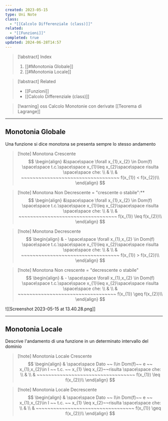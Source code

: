 ```yaml
---
created: 2023-05-15
type: Uni Note
class:
  - "[[Calcolo Differenziale (class)]]"
related:
  - "[[Funzioni]]"
completed: true
updated: 2024-06-28T14:57
---
```

>[!abstract] Index
>1. [[#Monotonia Globale]]
>2. [[#Monotonia Locale]]

>[!abstract] Related
>- [[Funzioni]]
>- [[Calcolo Differenziale (class)]]

>[!warning] oss
>Calcolo Monotonie con derivate [[Teorema di Lagrange]]

---
## Monotonia Globale

Una funzione si dice monotona se presenta sempre lo stesso andamento

>[!note] Monotona Crescente
>$$
>\begin{align}
>&\space\space \forall x_{1},x_{2} \in Dom(f) \space\space t.c.\space\space x_{1}\leq x_{2}\space\space risulta \space\space che:  \\
>& \\
>&  ~~~~~~~~~~~~~~~~~~~~~~~~~~~~~~~~~~ f(x_{1}) < f(x_{2})\\
>\end{align}
>$$

>[!note] Monotona Non Decrescente = "crescente o stabile":**
>$$
>\begin{align}
>&\space\space \forall x_{1},x_{2} \in Dom(f) \space\space t.c.\space\space x_{1}\leq x_{2}\space\space risulta \space\space che:  \\
>& \\
&  ~~~~~~~~~~~~~~~~~~~~~~~~~~~~~~~~~~ f(x_{1}) \leq f(x_{2})\\
>\end{align}
>$$

>[!note] Monotona Decrescente
>$$
>\begin{align}
>& - \space\space \forall x_{1},x_{2} \in Dom(f) \space\space t.c.\space\space x_{1}\leq x_{2}\space\space risulta \space\space che:  \\
>& \\
>&  ~~~~~~~~~~~~~~~~~~~~~~~~~~~~~~~~~~ f(x_{1}) > f(x_{2})\\
>\end{align}
>$$

>[!note] Monotona Non crescente = "decrescente o stabile"
>$$
>\begin{align}
>& - \space\space \forall x_{1},x_{2} \in Dom(f) \space\space t.c.\space\space x_{1}\leq x_{2}\space\space risulta \space\space che:  \\
>& \\
>&  ~~~~~~~~~~~~~~~~~~~~~~~~~~~~~~~~~~ f(x_{1}) \geq f(x_{2})\\
>\end{align}
>$$

![[Screenshot 2023-05-15 at 13.40.28.png]]

---
## Monotonia Locale

Descrive l'andamento di una funzione in un determinato intervallo del dominio

>[!note] Monotonia Locale Crescente
>$$
>\begin{align}
>& \space\space Dato ~~ I\in Dom(f)~~ e ~~ x_{1},x_{2}\in I ~~ t.c. ~~ x_{1} \leq x_{2}~~risulta \space\space che:  \\
>& \\
>&  ~~~~~~~~~~~~~~~~~~~~~~~~~~~~~~~~~~ f(x_{1}) \leq f(x_{2})\\
>\end{align} $$

>[!note] Monotonia Locale Decrescente
>$$
>\begin{align}
>& \space\space Dato ~~ I\in Dom(f)~~ e ~~ x_{1},x_{2}\in I ~~ t.c. ~~ x_{1} \leq x_{2}~~risulta \space\space che:  \\
>& \\
>&  ~~~~~~~~~~~~~~~~~~~~~~~~~~~~~~~~~~ f(x_{1})  \geq f(x_{2})\\
>\end{align} $$
